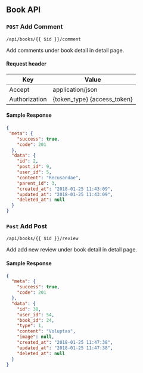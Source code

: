 ## Book API

### `POST` Add Comment
```
/api/books/{{ $id }}/comment

 ```
 Add comments under book detail in detail page.
#### Request header
| Key | Value |
|---|---|
| Accept | application/json |
| Authorization | {token_type} {access_token} |

#### Sample Response
```json
{
 "meta": {
    "success": true,
    "code": 201
  },
  "data": {
    "id": 2,
    "post_id": 9,
    "user_id": 5,
    "content": "Recusandae",
    "parent_id": 3,
    "created_at": "2018-01-25 11:43:09",
    "updated_at": "2018-01-25 11:43:09",
    "deleted_at": null
  }
}
```

### `Post` Add Post
```
/api/books/{{ $id }}/review
```
Add add new review under book detail in detail page.

#### Sample Response
```json
{
  "meta": {
    "success": true,
    "code": 201
  },
  "data": {
    "id": 38,
    "user_id": 54,
    "book_id": 24,
    "type": 1,
    "content": "Voluptas",
    "image": null,
    "created_at": "2018-01-25 11:47:38",
    "updated_at": "2018-01-25 11:47:38",
    "deleted_at": null
  }
}
```